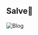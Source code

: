 ## Salve👋

![Blog](https://img.shields.io/badge/JavaScript-F7DF1E?style=for-the-badge&logo=javascript&logoColor=black)
